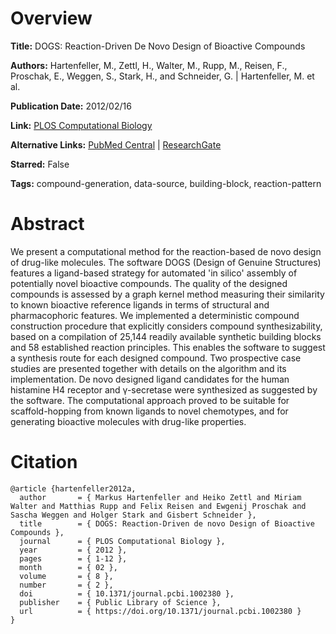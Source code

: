 # Overview
**Title:**
DOGS: Reaction-Driven De Novo Design of Bioactive Compounds

**Authors:**
Hartenfeller, M., Zettl, H., Walter, M., Rupp, M., Reisen, F., Proschak, E., Weggen, S., Stark, H., and Schneider, G. |
Hartenfeller, M. et al.

**Publication Date:**
2012/02/16

**Link:**
[PLOS Computational Biology](https://journals.plos.org/ploscompbiol/article?id=10.1371/journal.pcbi.1002380)

**Alternative Links:**
[PubMed Central](https://pmc.ncbi.nlm.nih.gov/articles/PMC3280956) |
[ResearchGate](https://www.researchgate.net/publication/221855986_DOGS_Reaction-Driven_de_novo_Design_of_Bioactive_Compounds)

**Starred:**
False

**Tags:**
compound-generation, data-source, building-block, reaction-pattern


# Abstract
We present a computational method for the reaction-based de novo design of drug-like molecules.
The software DOGS (Design of Genuine Structures) features a ligand-based strategy for automated 'in silico' assembly of potentially novel bioactive compounds.
The quality of the designed compounds is assessed by a graph kernel method measuring their similarity to known bioactive reference ligands in terms of structural and pharmacophoric features.
We implemented a deterministic compound construction procedure that explicitly considers compound synthesizability, based on a compilation of 25,144 readily available synthetic building blocks and 58 established reaction principles.
This enables the software to suggest a synthesis route for each designed compound.
Two prospective case studies are presented together with details on the algorithm and its implementation.
De novo designed ligand candidates for the human histamine H4 receptor and γ-secretase were synthesized as suggested by the software.
The computational approach proved to be suitable for scaffold-hopping from known ligands to novel chemotypes, and for generating bioactive molecules with drug-like properties.


# Citation
```
@article {hartenfeller2012a,
  author       = { Markus Hartenfeller and Heiko Zettl and Miriam Walter and Matthias Rupp and Felix Reisen and Ewgenij Proschak and Sascha Weggen and Holger Stark and Gisbert Schneider },
  title        = { DOGS: Reaction-Driven de novo Design of Bioactive Compounds },
  journal      = { PLOS Computational Biology },
  year         = { 2012 },
  pages        = { 1-12 },
  month        = { 02 },
  volume       = { 8 },
  number       = { 2 },
  doi          = { 10.1371/journal.pcbi.1002380 },
  publisher    = { Public Library of Science },
  url          = { https://doi.org/10.1371/journal.pcbi.1002380 }
}
```
